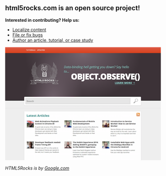 ## html5rocks.com is an open source project!

**Interested in contributing? Help us:**

- [Localize content](https://github.com/html5rocks/www.html5rocks.com/blob/master/LOCALIZATION.md)
- [File or fix bugs](https://github.com/html5rocks/www.html5rocks.com/issues)
- [Author an article, tutorial, or case study](https://github.com/html5rocks/www.html5rocks.com/wiki/Contributors-Guide)

[![HTML5Rocks Screenshot](https://github.com/html5rocks/www.html5rocks.com/raw/master/static/images/screenshots/landing_page.png)](http://www.html5rocks.com)

*HTML5Rocks is by [Google.com](https://github.com/google)*

